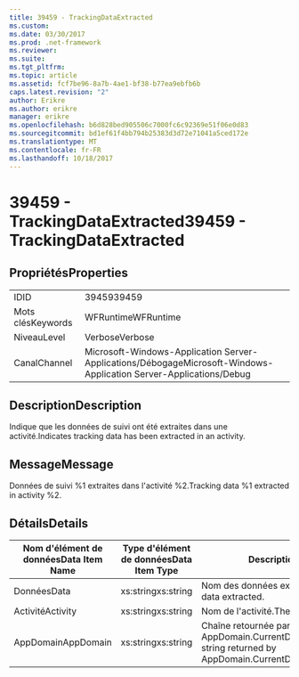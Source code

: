 ```yaml
---
title: 39459 - TrackingDataExtracted
ms.custom: 
ms.date: 03/30/2017
ms.prod: .net-framework
ms.reviewer: 
ms.suite: 
ms.tgt_pltfrm: 
ms.topic: article
ms.assetid: fcf7be96-8a7b-4ae1-bf38-b77ea9ebfb6b
caps.latest.revision: "2"
author: Erikre
ms.author: erikre
manager: erikre
ms.openlocfilehash: b6d828bed905506c7000fc6c92369e51f06e0d83
ms.sourcegitcommit: bd1ef61f4bb794b25383d3d72e71041a5ced172e
ms.translationtype: MT
ms.contentlocale: fr-FR
ms.lasthandoff: 10/18/2017
---
```

# <a name="39459---trackingdataextracted"></a><span data-ttu-id="023c0-102">39459 - TrackingDataExtracted</span><span class="sxs-lookup"><span data-stu-id="023c0-102">39459 - TrackingDataExtracted</span></span>
## <a name="properties"></a><span data-ttu-id="023c0-103">Propriétés</span><span class="sxs-lookup"><span data-stu-id="023c0-103">Properties</span></span>  
  
|||  
|-|-|  
|<span data-ttu-id="023c0-104">ID</span><span class="sxs-lookup"><span data-stu-id="023c0-104">ID</span></span>|<span data-ttu-id="023c0-105">39459</span><span class="sxs-lookup"><span data-stu-id="023c0-105">39459</span></span>|  
|<span data-ttu-id="023c0-106">Mots clés</span><span class="sxs-lookup"><span data-stu-id="023c0-106">Keywords</span></span>|<span data-ttu-id="023c0-107">WFRuntime</span><span class="sxs-lookup"><span data-stu-id="023c0-107">WFRuntime</span></span>|  
|<span data-ttu-id="023c0-108">Niveau</span><span class="sxs-lookup"><span data-stu-id="023c0-108">Level</span></span>|<span data-ttu-id="023c0-109">Verbose</span><span class="sxs-lookup"><span data-stu-id="023c0-109">Verbose</span></span>|  
|<span data-ttu-id="023c0-110">Canal</span><span class="sxs-lookup"><span data-stu-id="023c0-110">Channel</span></span>|<span data-ttu-id="023c0-111">Microsoft-Windows-Application Server-Applications/Débogage</span><span class="sxs-lookup"><span data-stu-id="023c0-111">Microsoft-Windows-Application Server-Applications/Debug</span></span>|  
  
## <a name="description"></a><span data-ttu-id="023c0-112">Description</span><span class="sxs-lookup"><span data-stu-id="023c0-112">Description</span></span>  
 <span data-ttu-id="023c0-113">Indique que les données de suivi ont été extraites dans une activité.</span><span class="sxs-lookup"><span data-stu-id="023c0-113">Indicates tracking data has been extracted in an activity.</span></span>  
  
## <a name="message"></a><span data-ttu-id="023c0-114">Message</span><span class="sxs-lookup"><span data-stu-id="023c0-114">Message</span></span>  
 <span data-ttu-id="023c0-115">Données de suivi %1 extraites dans l'activité %2.</span><span class="sxs-lookup"><span data-stu-id="023c0-115">Tracking data %1 extracted in activity %2.</span></span>  
  
## <a name="details"></a><span data-ttu-id="023c0-116">Détails</span><span class="sxs-lookup"><span data-stu-id="023c0-116">Details</span></span>  
  
|<span data-ttu-id="023c0-117">Nom d'élément de données</span><span class="sxs-lookup"><span data-stu-id="023c0-117">Data Item Name</span></span>|<span data-ttu-id="023c0-118">Type d'élément de données</span><span class="sxs-lookup"><span data-stu-id="023c0-118">Data Item Type</span></span>|<span data-ttu-id="023c0-119">Description</span><span class="sxs-lookup"><span data-stu-id="023c0-119">Description</span></span>|  
|--------------------|--------------------|-----------------|  
|<span data-ttu-id="023c0-120">Données</span><span class="sxs-lookup"><span data-stu-id="023c0-120">Data</span></span>|<span data-ttu-id="023c0-121">xs:string</span><span class="sxs-lookup"><span data-stu-id="023c0-121">xs:string</span></span>|<span data-ttu-id="023c0-122">Nom des données extraites.</span><span class="sxs-lookup"><span data-stu-id="023c0-122">The name of the data extracted.</span></span>|  
|<span data-ttu-id="023c0-123">Activité</span><span class="sxs-lookup"><span data-stu-id="023c0-123">Activity</span></span>|<span data-ttu-id="023c0-124">xs:string</span><span class="sxs-lookup"><span data-stu-id="023c0-124">xs:string</span></span>|<span data-ttu-id="023c0-125">Nom de l'activité.</span><span class="sxs-lookup"><span data-stu-id="023c0-125">The name of the activity.</span></span>|  
|<span data-ttu-id="023c0-126">AppDomain</span><span class="sxs-lookup"><span data-stu-id="023c0-126">AppDomain</span></span>|<span data-ttu-id="023c0-127">xs:string</span><span class="sxs-lookup"><span data-stu-id="023c0-127">xs:string</span></span>|<span data-ttu-id="023c0-128">Chaîne retournée par AppDomain.CurrentDomain.FriendlyName.</span><span class="sxs-lookup"><span data-stu-id="023c0-128">The string returned by AppDomain.CurrentDomain.FriendlyName.</span></span>|
